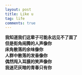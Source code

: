 ```yaml
---
layout: post
title: Like u
tag: life
comments: true
---
```


**我知道我们这辈子可能永远见不了面了<br/>
但是街角闹腾的人声像你<br/>
床角散落的余味像你<br/>
人群中散落的发香像你<br/>
偶然闯入耳膜的笑声像你<br/>
我迷茫灰暗的青春只有你**<br/>